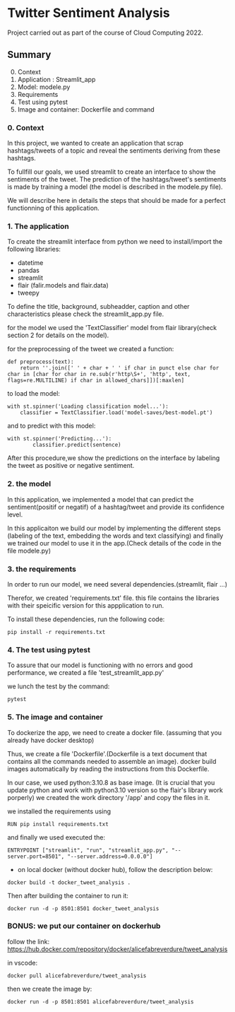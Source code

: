 # Twitter Sentiment Analysis

Project carried out as part of the course of Cloud Computing 2022.

## Summary

0. Context
1. Application : Streamlit_app
2. Model: modele.py
3. Requirements
4. Test using pytest
5. Image and container: Dockerfile and command

### 0. Context

In this project, we wanted to create an application that scrap hashtags/tweets of a topic and reveal the sentiments deriving from these hashtags.

To fullfill our goals, we used streamlit to create an interface to show the sentiments of the tweet. 
The prediction of the hashtags/tweet's sentiments is made by training a model (the model is described in the modele.py file). 

We will describe here in details the steps that should be made for a perfect functionning of this application.

### 1. The application

To create the streamlit interface from python we need to install/import the following libraries:
- datetime
- pandas
- streamlit
- flair (falir.models and flair.data)
- tweepy

To define the title, background, subheadder, caption and other characteristics please check the streamlit_app.py file.

for the model we used the 'TextClassifier' model from flair library(check section 2 for details on the model).

for the preprocessing of the tweet we created a function:

```
def preprocess(text):
    return ''.join([' ' + char + ' ' if char in punct else char for char in [char for char in re.sub(r'http\S+', 'http', text, flags=re.MULTILINE) if char in allowed_chars]])[:maxlen]
```

to load the model:

```
with st.spinner('Loading classification model...'):
    classifier = TextClassifier.load('model-saves/best-model.pt')
```
and to predict with this model:

```
with st.spinner('Predicting...'):
        classifier.predict(sentence)
```

After this procedure,we show the predictions on the interface by labeling the tweet as positive or negative sentiment.

### 2. the model

In this application, we implemented a model that can predict the sentiment(positif or negatif) of a hashtag/tweet and provide its confidence level. 

In this applicaiton we build our model by implementing the different steps (labeling of the text, embedding the words and text classifying) and finally we trained our model to use it in the app.(Check details of the code in the file modele.py)

### 3. the requirements

In order to run our model, we need several dependencies.(streamlit, flair ...)

Therefor, we created 'requirements.txt' file. this file contains the libraries with their speicific version for this appplication to run.

To install these dependencies, run the following code: 

```
pip install -r requirements.txt
```

### 4. The test using pytest

To assure that our model is functioning with no errors and good performance, we created a file 'test_streamlit_app.py'

we lunch the test by the command:

```
pytest
```
### 5. The image and container

To dockerize the app, we need to create a docker file. (assuming that you already have docker desktop)

Thus, we create a file 'Dockerfile'.(Dockerfile is a text document that contains all the commands needed to assemble an image).
docker build images automatically by reading the instructions from this Dockerfile.

In our case, we used python:3.10.8 as base image. (It is crucial that you update python and work with python3.10 version so the flair's library work porperly)
we created the work directory '/app' and copy the files in it.

we installed the requirements using 
```
RUN pip install requirements.txt
```

and finally we used executed the:
```
ENTRYPOINT ["streamlit", "run", "streamlit_app.py", "--server.port=8501", "--server.address=0.0.0.0"]
```

 - on local docker (without docker hub), follow the description below:
```
docker build -t docker_tweet_analysis .
```

Then after building the container to run it:
```
docker run -d -p 8501:8501 docker_tweet_analysis
```

### BONUS: we put our container on dockerhub
follow the link: https://hub.docker.com/repository/docker/alicefabreverdure/tweet_analysis

in vscode: 
```
docker pull alicefabreverdure/tweet_analysis
```
then we create the image by:
```
docker run -d -p 8501:8501 alicefabreverdure/tweet_analysis
```

